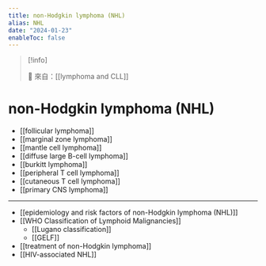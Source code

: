 ```yaml
---
title: non-Hodgkin lymphoma (NHL)
alias: NHL
date: "2024-01-23"
enableToc: false
---
```


> [!info]
>
> 🌱 來自：[[lymphoma and CLL]]

# non-Hodgkin lymphoma (NHL)

- [[follicular lymphoma]]
- [[marginal zone lymphoma]]
- [[mantle cell lymphoma]]
- [[diffuse large B-cell lymphoma]]
- [[burkitt lymphoma]]
- [[peripheral T cell lymphoma]]
- [[cutaneous T cell lymphoma]]
- [[primary CNS lymphoma]]

---

- [[epidemiology and risk factors of non-Hodgkin lymphoma (NHL)]]
- [[WHO Classification of Lymphoid Malignancies]]
  - [[Lugano classification]]
  - [[GELF]]
- [[treatment of non-Hodgkin lymphoma]]
- [[HIV-associated NHL]]
